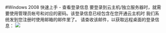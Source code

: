 <!-- --- tag: Windows2008上手 -->
#Windows 2008 快速上手 - 查看登录信息
要登录到云主机/独立服务器时，就需要使用管理员帐号和对应的密码。该登录信息已经包含在您开通云主机时
我们系统发到您注册时使用邮箱的邮件里了。
请查收该邮件，以获取远程桌面的登录信息：
![](http://i1.51hosting.com/quickstart开通邮件.png)
